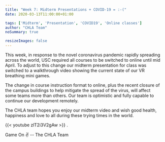 ```yaml
---
title: "Week 7: Midterm Presentations + COVID-19 = :-("
date: 2020-03-13T11:00:00+01:00

tags: ['Midterm', 'Presentation', 'COVID19', 'Online classes']
author: "CHLA Team"
noSummary: true

resizeImages: false
---
```

This week, in response to the novel coronavirus pandemic rapidly spreading across the world, USC required all courses to be switched to online until mid April. To adjust to this change our midterm presentation for class was switched to a walkthrough video showing the current state of our VR breathing mini games.


The change in course instruction format to online, plus the recent closure of the campus buildings to help mitigate the spread of the virus, will affect some teams more than others. Our team is optimistic and fully capable to continue our development remotely.

<!-- more -->
The CHLA team hopes you enjoy our midterm video and wish good health, happiness and love to all during these trying times in the world.

{{< youtube zlT2i3V2gAw >}}
.

Game On :v: -- The CHLA Team


